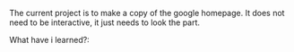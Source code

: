 The current project is to make a copy of the google homepage. It does not need to be interactive, it just needs to look the part.

What have i learned?:
  